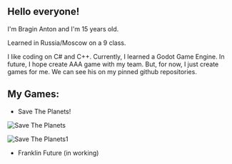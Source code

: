 ## Hello everyone! 

I'm Bragin Anton and I'm 15 years old.

Learned in Russia/Moscow on a 9 class.

I like coding on C# and C++. 
Currently, I learned a Godot Game Engine. In future, I hope create AAA game with my team.
But, for now, I just create games for me. We can see his on my pinned github repositories.

## My Games:
  - Save The Planets!

  ![Save The Planets](https://github.com/Antibrag/Antibrag/assets/121450392/377ddde1-bd1e-47e6-a8e1-0c8d7907693a)
  
  ![Save The Planets1](https://github.com/Antibrag/Antibrag/assets/121450392/17a4c45c-cec2-4881-a4fa-cae465f3d927)

  - Franklin Future (in working)

